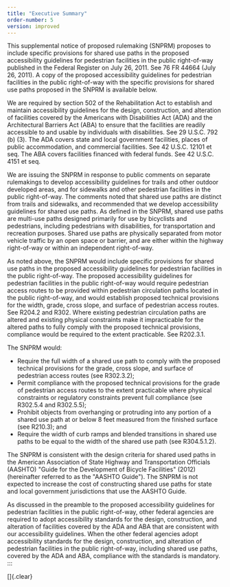 ```yaml
---
title: "Executive Summary"
order-number: 5
version: improved
---
```

This supplemental notice of proposed rulemaking (SNPRM) proposes to
include specific provisions for shared use paths in the proposed
accessibility guidelines for pedestrian facilities in the public
right-of-way published in the Federal Register on July 26, 2011. See 76
FR 44664 (July 26, 2011). A copy of the proposed accessibility
guidelines for pedestrian facilities in the public right-of-way with the
specific provisions for shared use paths proposed in the SNPRM is
available below.

We are required by section 502 of the Rehabilitation Act to establish
and maintain accessibility guidelines for the design, construction, and
alteration of facilities covered by the Americans with Disabilities Act
(ADA) and the Architectural Barriers Act (ABA) to ensure that the
facilities are readily accessible to and usable by individuals with
disabilities. See 29 U.S.C. 792 (b) (3). The ADA covers state and local
government facilities, places of public accommodation, and commercial
facilities. See 42 U.S.C. 12101 et seq. The ABA covers facilities
financed with federal funds. See 42 U.S.C. 4151 et seq.

We are issuing the SNPRM in response to public comments on separate
rulemakings to develop accessibility guidelines for trails and other
outdoor developed areas, and for sidewalks and other pedestrian
facilities in the public right-of-way. The comments noted that shared
use paths are distinct from trails and sidewalks, and recommended that
we develop accessibility guidelines for shared use paths. As defined in
the SNPRM, shared use paths are multi-use paths designed primarily for
use by bicyclists and pedestrians, including pedestrians with
disabilities, for transportation and recreation purposes. Shared use
paths are physically separated from motor vehicle traffic by an open
space or barrier, and are either within the highway right-of-way or
within an independent right-of-way.

As noted above, the SNPRM would include specific provisions for shared
use paths in the proposed accessibility guidelines for pedestrian
facilities in the public right-of-way. The proposed accessibility
guidelines for pedestrian facilities in the public right-of-way would
require pedestrian access routes to be provided within pedestrian
circulation paths located in the public right-of-way, and would
establish proposed technical provisions for the width, grade, cross
slope, and surface of pedestrian access routes. See R204.2 and R302.
Where existing pedestrian circulation paths are altered and existing
physical constraints make it impracticable for the altered paths to
fully comply with the proposed technical provisions, compliance would be
required to the extent practicable. See R202.3.1.

The SNPRM would:

-   Require the full width of a shared use path to comply with the
    proposed technical provisions for the grade, cross slope, and
    surface of pedestrian access routes (see R302.3.2);
-   Permit compliance with the proposed technical provisions for the
    grade of pedestrian access routes to the extent practicable where
    physical constraints or regulatory constraints prevent full
    compliance (see R302.5.4 and R302.5.5);
-   Prohibit objects from overhanging or protruding into any portion of
    a shared use path at or below 8 feet measured from the finished
    surface (see R210.3); and
-   Require the width of curb ramps and blended transitions in shared
    use paths to be equal to the width of the shared use path (see
    R304.5.1.2).

The SNPRM is consistent with the design criteria for shared used paths
in the American Association of State Highway and Transportation
Officials (AASHTO) \"Guide for the Development of Bicycle Facilities\"
(2012) (hereinafter referred to as the \"AASHTO Guide\"). The SNPRM is
not expected to increase the cost of constructing shared use paths for
state and local government jurisdictions that use the AASHTO Guide.

As discussed in the preamble to the proposed accessibility guidelines
for pedestrian facilities in the public right-of-way, other federal
agencies are required to adopt accessibility standards for the design,
construction, and alteration of facilities covered by the ADA and ABA
that are consistent with our accessibility guidelines. When the other
federal agencies adopt accessibility standards for the design,
construction, and alteration of pedestrian facilities in the public
right-of-way, including shared use paths, covered by the ADA and ABA,
compliance with the standards is mandatory.
:::

[]{.clear}
